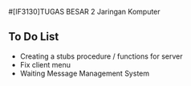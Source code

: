 #[IF3130]TUGAS BESAR 2 Jaringan Komputer

## To Do List
- Creating a stubs procedure / functions for server
- Fix client menu
- Waiting Message Management System
